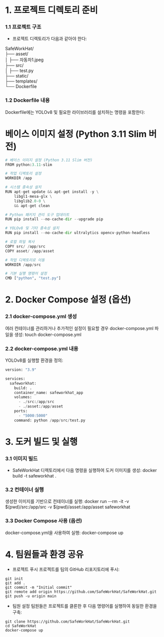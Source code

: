 # 1. 프로젝트 디렉토리 준비
### 1.1 프로젝트 구조
- 프로젝트 디렉토리가 다음과 같아야 한다:

SafeWorkHat/      
├── asset/   
│   ├── 자동차1.jpeg   
├── src/   
│   ├── test.py   
├── static/   
├── templates/   
└── Dockerfile   

### 1.2 Dockerfile 내용
Dockerfile에는 YOLOv8 및 필요한 라이브러리를 설치하는 명령을 포함한다:


# 베이스 이미지 설정 (Python 3.11 Slim 버전)
```python
# 베이스 이미지 설정 (Python 3.11 Slim 버전)
FROM python:3.11-slim

# 작업 디렉토리 설정
WORKDIR /app

# 시스템 종속성 설치
RUN apt-get update && apt-get install -y \
    libgl1-mesa-glx \
    libglib2.0-0 \
    && apt-get clean

# Python 패키지 관리 도구 업데이트
RUN pip install --no-cache-dir --upgrade pip

# YOLOv8 및 기타 종속성 설치
RUN pip install --no-cache-dir ultralytics opencv-python-headless

# 로컬 파일 복사
COPY src/ /app/src
COPY asset/ /app/asset

# 작업 디렉토리로 이동
WORKDIR /app/src

# 기본 실행 명령어 설정
CMD ["python", "test.py"]
```

# 2. Docker Compose 설정 (옵션)
### 2.1 docker-compose.yml 생성
여러 컨테이너를 관리하거나 추가적인 설정이 필요할 경우 docker-compose.yml 파일을 생성: touch docker-compose.yml

### 2.2 docker-compose.yml 내용
YOLOv8를 실행할 환경을 정의:

```python
version: "3.9"

services:
  safeworkhat:
    build: .
    container_name: safeworkhat_app
    volumes:
      - ./src:/app/src
      - ./asset:/app/asset
    ports:
      - "5000:5000"
    command: python /app/src/test.py
```

# 3. 도커 빌드 및 실행
### 3.1 이미지 빌드
- SafeWorkHat 디렉토리에서 다음 명령을 실행하여 도커 이미지를 생성: docker build -t safeworkhat .

### 3.2 컨테이너 실행
생성한 이미지를 기반으로 컨테이너를 실행: docker run --rm -it -v $(pwd)/src:/app/src -v $(pwd)/asset:/app/asset safeworkhat

### 3.3 Docker Compose 사용 (옵션)
docker-compose.yml을 사용하여 실행: docker-compose up

# 4. 팀원들과 환경 공유
- 프로젝트 푸시 프로젝트를 팀의 GitHub 리포지토리에 푸시:
```
git init
git add .
git commit -m "Initial commit"
git remote add origin https://github.com/SafeWorkHat/SafeWorkHat.git
git push -u origin main
```

- 팀원 설정 팀원들은 프로젝트를 클론한 후 다음 명령어를 실행하여 동일한 환경을 구축:

```
git clone https://github.com/SafeWorkHat/SafeWorkHat.git
cd SafeWorkHat
docker-compose up
```